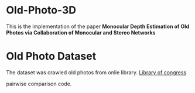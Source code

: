 # Old-Photo-3D

This is the implementation of the paper **Monocular Depth Estimation of Old Photos via Collaboration of Monocular and Stereo Networks**


# Old Photo Dataset

The dataset was crawled old photos from onlie library.
[Library of congress](https://www.loc.gov/pictures/)

pairwise comparison code.
